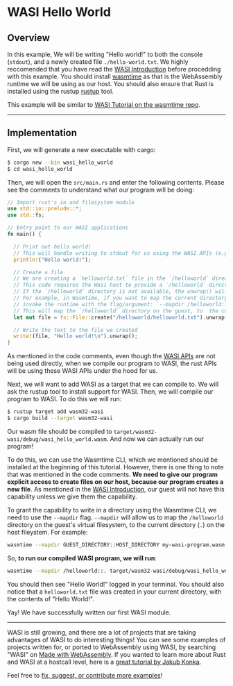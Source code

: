 # WASI Hello World

## Overview

In this example, We will be writing "Hello world!" to both the console (`stdout`), and a newly created file `./hello-world.txt`. We highly reccomended that you have read the [WASI Introduction](/example-redirect?exampleName=wasi-introduction&programmingLanguage=all) before procedding with this example. You should install [wasmtime](https://wasmtime.dev/) as that is the WebAssembly runtime we will be using as our host. You should also ensure that Rust is installed using the rustup [rustup](https://rustup.rs/) tool.

This example will be similar to [WASI Tutorial on the wasmtime repo](https://github.com/bytecodealliance/wasmtime/blob/master/docs/WASI-tutorial.md).

---

## Implementation

First, we will generate a new executable with cargo:

```bash
$ cargo new --bin wasi_hello_world
$ cd wasi_hello_world
```

Then, we will open the `src/main.rs` and enter the following contents. Please see the comments to understand what our program will be doing:

```rust
// Import rust's io and filesystem module
use std::io::prelude::*;
use std::fs;

// Entry point to our WASI applications
fn main() {

  // Print out hello world!
  // This will handle writing to stdout for us using the WASI APIs (e.g fd_write)
  println!("Hello world!");

  // Create a file
  // We are creating a `helloworld.txt` file in the `/helloworld` directory
  // This code requires the Wasi host to provide a `/helloworld` directory on the guest.
  // If the `/helloworld` directory is not available, the unwrap() will cause this program to panic.
  // For example, in Wasmtime, if you want to map the current directory to `/helloworld`,
  // invoke the runtime with the flag/argument: `--mapdir /helloworld::.`
  // This will map the `/helloworld` directory on the guest, to  the current directory (`.`) on the host
  let mut file = fs::File::create("/helloworld/helloworld.txt").unwrap();

  // Write the text to the file we created
  write!(file, "Hello world!\n").unwrap();
}
```

As mentioned in the code comments, even though the [WASI APIs](https://github.com/WebAssembly/WASI/blob/master/phases/snapshot/docs.md) are not being used directly, when we compile our program to WASI, the rust APIs will be using these WASI APIs under the hood for us.

Next, we will want to add WASI as a target that we can compile to. We will ask the rustup tool to install support for WASI. Then, we will compile our program to WASI. To do this we will run:

```bash
$ rustup target add wasm32-wasi
$ cargo build --target wasm32-wasi
```

Our wasm file should be compiled to `target/wasm32-wasi/debug/wasi_hello_world.wasm`. And now we can actually run our program!

To do this, we can use the Wasmtime CLI, which we mentioned should be installed at the beginning of this tutorial. However, there is one thing to note that was mentioned in the code comments. **We need to give our program explicit access to create files on our host, because our program creates a new file**. As mentioned in the [WASI Introduction](/example-redirect?exampleName=wasi-introduction), our guest will not have this capability unless we give them the capability.

To grant the capability to write in a directory using the Wasmtime CLI, we need to use the `--mapdir` flag. `--mapdir` will allow us to map the `/helloworld` directory on the guest's virtual filesystem, to the current directory (`.`) on the host fileystem. For example:

```bash
wasmtime --mapdir GUEST_DIRECTORY::HOST_DIRECTORY my-wasi-program.wasm
```

So, **to run our compiled WASI program, we will run**:

```bash
wasmtime --mapdir /helloworld::. target/wasm32-wasi/debug/wasi_hello_world.wasm
```

You should then see "Hello World!" logged in your terminal. You should also notice that a `helloworld.txt` file was created in your current directory, with the contents of "Hello World!".

Yay! We have successfully written our first WASI module.

---

WASI is still growing, and there are a lot of projects that are taking advantages of WASI to do interesting things! You can see some examples of projects written for, or ported to WebAssembly using WASI, by searching "WASI" on [Made with WebAssembly](https://madewithwebassembly.com/). If you wanted to learn more about Rust and WASI at a hostcall level, here is a [great tutorial by Jakub Konka](http://www.jakubkonka.com/2020/04/28/rust-wasi-from-scratch.html).

Feel free to [fix, suggest, or contribute more examples](https://github.com/torch2424/wasm-by-example)!
